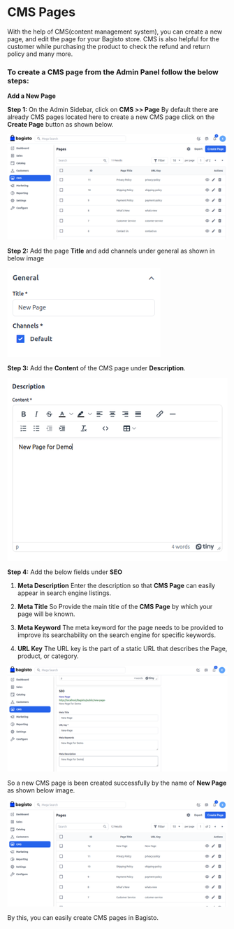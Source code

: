 # CMS Pages

With the help of CMS(content management system), you can create a new page, and edit the page for your Bagisto store. CMS is also helpful for the customer while purchasing the product to check the refund and return policy and many more.

### To create a CMS page from the Admin Panel follow the below steps:

**Add a New Page**

**Step 1:** On the Admin Sidebar, click on  **CMS >> Page** By default there are already CMS pages located here to create a new CMS page click on the **Create Page** button as shown below.

 ![CMS](../../assets/2.3.0/images/cms/createPage.png)

**Step 2:** Add the page **Title** and add channels under general as shown in below image 

 ![General](../../assets/2.3.0/images/cms/general.png)

**Step 3:** Add the **Content** of the CMS page under **Description**.

 ![Description](../../assets/2.3.0/images/cms/description.png)

**Step 4:** Add the below fields under **SEO**

1. **Meta Description**
Enter the description so that **CMS Page** can easily appear in search engine listings.

2. **Meta Title**
So Provide the main title of the **CMS Page** by which your page will be known.

3. **Meta Keyword**
The meta keyword for the page needs to be provided to improve its searchability on the search engine for specific keywords.

4. **URL Key** The URL key is the part of a static URL that describes the Page, product, or category. 

 ![SEO](../../assets/2.3.0/images/cms/seo.png)

So a new CMS page is been created successfully by the name of **New Page** as shown below image.

 ![output](../../assets/2.3.0/images/cms/output.png)

By this, you can easily create CMS pages in Bagisto.

